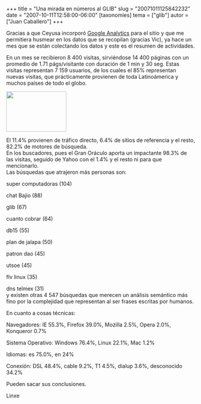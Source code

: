 +++
title = "Una mirada en números al GLIB"
slug = "20071011125842232"
date = "2007-10-11T12:58:00-06:00"
[taxonomies]
tema = ["glib"]
autor = ["Juan Caballero"]
+++

Gracias a que Ceyusa incorporó [Google
Analytics](http://www.google.com/analytics/home) para el sitio y que me
permitiera husmear en los datos que se recopilan (gracias Vic), ya hace
un mes que se están colectando los datos y este es el resumen de
actividades.

<!-- more -->
En un mes se recibieron 8 400 visitas, sirviéndose 14 400 páginas con un
promedio de 1.71 págs/visitante con duración de 1 min y 30 seg. Estas
visitas representan 7 159 usuarios, de los cuales el 85% representan
nuevas visitas, que prácticamente provienen de toda Latinoámerica y
muchos países de todo el globo.

[<img
src="http://www.glib.org.mx/images/articles/20071011125842232_1.jpg"
width="160" height="107" />](http://www.glib.org.mx/images/articles/20071011125842232_1_original.jpg "Ver imagen sin proporción")

El 11.4% provienen de tráfico directo, 6.4% de sitios de referencia y el
resto, 82.2% de motores de búsqueda.  
En los buscadores, pues el Gran Oráculo aporta un impactante 98.3% de
las visitas, seguido de Yahoo con el 1.4% y el resto ni para que
mencionarlo.  
Las búsquedas que atrajeron más personas son:

super computadoras (104)

chat Bajio (88)

glib (67)

cuanto cobrar (64)

db15 (55)

plan de jalapa (50)

patron dao (45)

utsoe (45)

flv linux (35)

dns telmex (31)  
y existen otras 4 547 búsquedas que merecen un análisis semántico más
fino por la complejidad que representan al ser frases escritas por
humanos.

En cuanto a cosas técnicas:  

Navegadores: IE 55.3%, Firefox 39.0%, Mozilla 2.5%, Opera 2.0%,
Konqueror 0.7%

Sistema Operativo: Windows 76.4%, Linux 22.1%, Mac 1.2%

Idiomas: es 75.0%, en 24%

Conexión: DSL 48.4%, cable 9.2%, T1 4.5%, dialup 3.6%, desconocido 34.2%

Pueden sacar sus conclusiones.

Linxe

